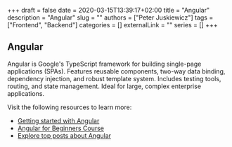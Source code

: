 +++ 
draft = false
date = 2020-03-15T13:39:17+02:00
title = "Angular"
description = "Angular"
slug = ""
authors = ["Peter Juskiewicz"]
tags = ["Frontend", "Backend"]
categories = []
externalLink = ""
series = []
+++

## Angular

Angular is Google's TypeScript framework for building single-page applications (SPAs). Features reusable components, two-way data binding, dependency injection, and robust template system. Includes testing tools, routing, and state management. Ideal for large, complex enterprise applications.

Visit the following resources to learn more:

- [Getting started with Angular](https://angular.dev/tutorials/learn-angular)
- [Angular for Beginners Course](https://www.youtube.com/watch?v=3qBXWUpoPHo)
- [Explore top posts about Angular](https://app.daily.dev/tags/angular?ref=roadmapsh)
